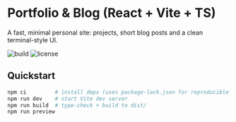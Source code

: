 # Portfolio & Blog (React + Vite + TS)

A fast, minimal personal site: projects, short blog posts and a clean terminal-style UI.

![build](https://img.shields.io/github/actions/workflow/status/francescobaio/portfolio/pages.yml?branch=main)
![license](https://img.shields.io/badge/license-MIT-informational)

## Quickstart

```bash
npm ci         # install deps (uses package-lock.json for reproducible installs)
npm run dev    # start Vite dev server
npm run build  # type-check + build to dist/
npm run preview
